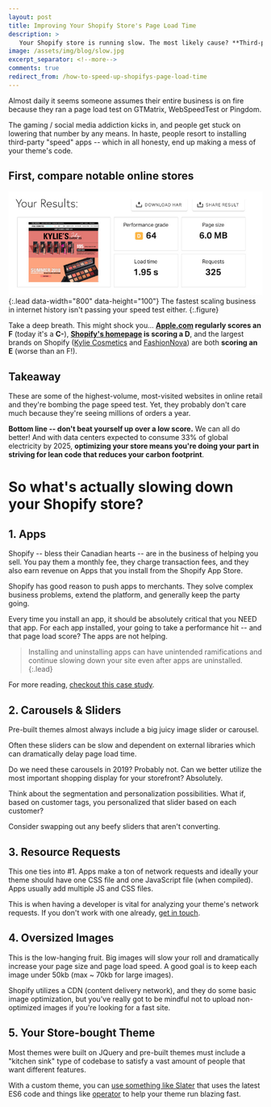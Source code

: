 ```yaml
---
layout: post
title: Improving Your Shopify Store's Page Load Time
description: >
   Your Shopify store is running slow. The most likely cause? **Third-party Apps**.
image: /assets/img/blog/slow.jpg
excerpt_separator: <!--more-->
comments: true
redirect_from: /how-to-speed-up-shopifys-page-load-time
---
```


Almost daily it seems someone assumes their entire business is on fire because they ran a page load test on GTMatrix, WebSpeedTest or Pingdom.
<!--more-->

The gaming / social media addiction kicks in, and people get stuck on lowering that number by any means. In haste, people resort to installing third-party "speed" apps -- which in all honesty, end up making a mess of your theme's code. 

## First, compare notable online stores

![Kylie's Score](/assets/img/blog/kyli.jpg){:.lead data-width="800" data-height="100"}
The fastest scaling business in internet history isn't passing your speed test either.
{:.figure}

Take a deep breath. This might shock you... **[Apple.com](https://apple.com) regularly scores an F** (today it's a **C-**), **[Shopify's homepage](https://shopify.com) is scoring a D**, and the largest brands on Shopify ([Kylie Cosmetics](https://www.kyliecosmetics.com/) and [FashionNova](https://fashionnova.com)) are both **scoring an E** (worse than an F!).

## Takeaway
These are some of the highest-volume, most-visited websites in online retail and they're bombing the page speed test. Yet, they probably don't care much because they're seeing millions of orders a year.

**Bottom line -- don't beat yourself up over a low score.** We can all do better! And with data centers expected to consume 33% of global electricity by 2025, **optimizing your store means you're doing your part in striving for lean code that reduces your carbon footprint**. 
‍
# So what's actually slowing down your Shopify store?
## 1. Apps
Shopify -- bless their Canadian hearts -- are in the business of helping you sell. You pay them a monthly fee, they charge transaction fees, and they also earn revenue on Apps that you install from the Shopify App Store. 

Shopify has good reason to push apps to merchants. They solve complex business problems, extend the platform, and generally keep the party going.

Every time you install an app, it should be absolutely critical that you NEED that app. For each app installed, your going to take a performance hit -- and that page load score? The apps are not helping.

> Installing and uninstalling apps can have unintended ramifications and continue slowing down your site even after apps are uninstalled.
{:.lead}

For more reading, [checkout this case study](https://medium.com/vitals/shopify-page-speed-3a104b330624).
‍
## 2. Carousels & Sliders
Pre-built themes almost always include a big juicy image slider or carousel. 

Often these sliders can be slow and dependent on external libraries which can dramatically delay page load time. 

Do we need these carousels in 2019? Probably not. Can we better utilize the most important shopping display for your storefront? Absolutely.

Think about the segmentation and personalization possibilities. What if, based on customer tags, you personalized that slider based on each customer?

Consider swapping out any beefy sliders that aren't converting. 
‍
## 3. Resource Requests
This one ties into #1. Apps make a ton of network requests and ideally your theme should have one CSS file and one JavaScript file (when compiled). Apps usually add multiple JS and CSS files.

This is when having a developer is vital for analyzing your theme's network requests. If you don't work with one already, [get in touch](mailto:hello@sean-orfila.com).
‍
## 4. Oversized Images
This is the low-hanging fruit. Big images will slow your roll and dramatically increase your page size and page load speed. A good goal is to keep each image under 50kb (max ~ 70kb for large images). 

Shopify utilizes a CDN (content delivery network), and they do some basic image optimization, but you've really got to be mindful not to upload non-optimized images if you're looking for a fast site. 

## 5. Your Store-bought Theme
Most themes were built on JQuery and pre-built themes must include a "kitchen sink" type of codebase to satisfy a vast amount of people that want different features. 

With a custom theme, you can [use something like Slater](https://github.com/the-couch/slater-theme) that uses the latest ES6 code and things like [operator](https://github.com/estrattonbailey/operator) to help your theme run blazing fast.
